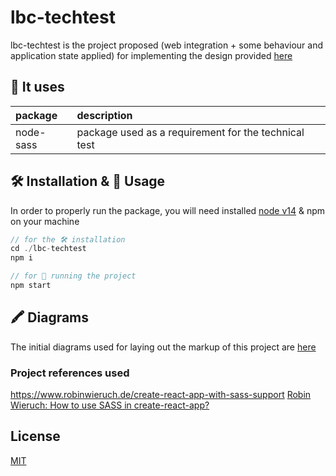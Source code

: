 # lbc-techtest

lbc-techtest is the project proposed (web integration + some behaviour and application state applied) for implementing the design provided [here](https://www.figma.com/file/XsWUa2a7pSeZzmaAeuvaLA/LittleBig-Social-Network?node-id=0%3A1)

## 🧾 It uses
  package   | description
 :--------- |:----------------------------------------------------
  node-sass | package used as a requirement for the technical test

## 🛠 Installation & 🚀 Usage

In order to properly run the package, you will need installed [node v14](https://nodejs.org/) & npm on your machine

```javascript
// for the 🛠 installation
cd ./lbc-techtest
npm i

// for 🚀 running the project
npm start
```

## 🖍 Diagrams

The initial diagrams used for laying out the markup of this project are [here](https://drive.google.com/file/d/1VfTO6YbimDCzzje24cbEY4w6coF4V-FJ/view?usp=sharing)

### Project references used
https://www.robinwieruch.de/create-react-app-with-sass-support
[Robin Wieruch: How to use SASS in create-react-app?](https://www.robinwieruch.de/create-react-app-with-sass-support)

## License
[MIT](https://choosealicense.com/licenses/mit/)

